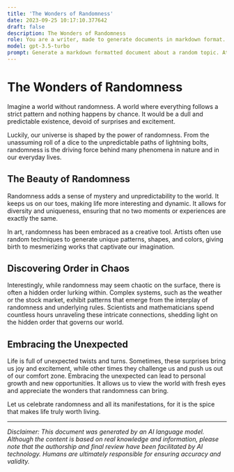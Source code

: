 ```yaml
---
title: 'The Wonders of Randomness'
date: 2023-09-25 10:17:10.377642
draft: false
description: The Wonders of Randomness
role: You are a writer, made to generate documents in markdown format. It is very important that all of the documents you generate are in valid markdown format.
model: gpt-3.5-turbo
prompt: Generate a markdown formatted document about a random topic. At the bottom, include a disclaimer explaining that the document was generated by you. The first line of the document should be the title. Make sure that the entire document is in proper markdown format, using a mix of various tags to make the document visually appealing.
---
```


# The Wonders of Randomness

Imagine a world without randomness. A world where everything follows a strict pattern and nothing happens by chance. It would be a dull and predictable existence, devoid of surprises and excitement.

Luckily, our universe is shaped by the power of randomness. From the unassuming roll of a dice to the unpredictable paths of lightning bolts, randomness is the driving force behind many phenomena in nature and in our everyday lives.

## The Beauty of Randomness

Randomness adds a sense of mystery and unpredictability to the world. It keeps us on our toes, making life more interesting and dynamic. It allows for diversity and uniqueness, ensuring that no two moments or experiences are exactly the same.

In art, randomness has been embraced as a creative tool. Artists often use random techniques to generate unique patterns, shapes, and colors, giving birth to mesmerizing works that captivate our imagination.

## Discovering Order in Chaos

Interestingly, while randomness may seem chaotic on the surface, there is often a hidden order lurking within. Complex systems, such as the weather or the stock market, exhibit patterns that emerge from the interplay of randomness and underlying rules. Scientists and mathematicians spend countless hours unraveling these intricate connections, shedding light on the hidden order that governs our world.

## Embracing the Unexpected

Life is full of unexpected twists and turns. Sometimes, these surprises bring us joy and excitement, while other times they challenge us and push us out of our comfort zone. Embracing the unexpected can lead to personal growth and new opportunities. It allows us to view the world with fresh eyes and appreciate the wonders that randomness can bring.

Let us celebrate randomness and all its manifestations, for it is the spice that makes life truly worth living.

---

*Disclaimer: This document was generated by an AI language model. Although the content is based on real knowledge and information, please note that the authorship and final review have been facilitated by AI technology. Humans are ultimately responsible for ensuring accuracy and validity.*